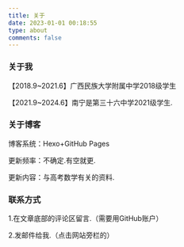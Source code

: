 ```yaml
---
title: 关于
date: 2023-01-01 00:18:55
type: about
comments: false
---
```


### 关于我

【2018.9~2021.6】广西民族大学附属中学2018级学生

【2021.9~2024.6】南宁是第三十六中学2021级学生.

### 关于博客

博客系统：Hexo+GitHub Pages

更新频率：不确定.有空就更.

更新内容：与高考数学有关的资料.

### 联系方式

1.在文章底部的评论区留言.（需要用GitHub账户）

2.发邮件给我.（点击网站旁栏的）

